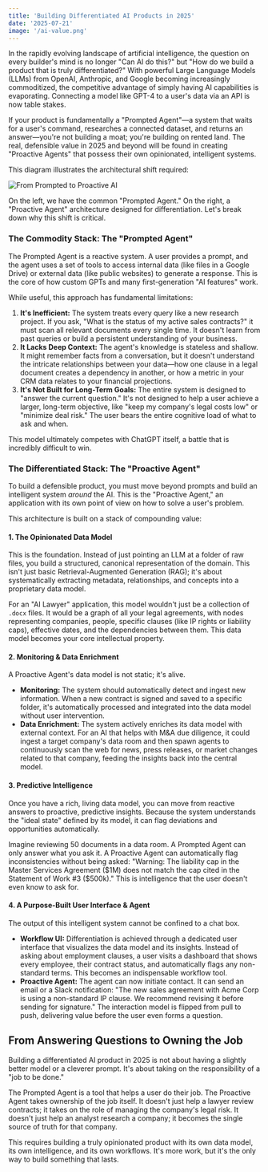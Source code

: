 ```yaml
---
title: 'Building Differentiated AI Products in 2025'
date: '2025-07-21'
image: '/ai-value.png'
---
```


In the rapidly evolving landscape of artificial intelligence, the question on every builder's mind is no longer "Can AI do this?" but "How do we build a product that is truly differentiated?" With powerful Large Language Models (LLMs) from OpenAI, Anthropic, and Google becoming increasingly commoditized, the competitive advantage of simply having AI capabilities is evaporating. Connecting a model like GPT-4 to a user's data via an API is now table stakes.

If your product is fundamentally a "Prompted Agent"—a system that waits for a user's command, researches a connected dataset, and returns an answer—you're not building a moat; you're building on rented land. The real, defensible value in 2025 and beyond will be found in creating "Proactive Agents" that possess their own opinionated, intelligent systems.

This diagram illustrates the architectural shift required:

![From Prompted to Proactive AI](/ai-value.png)

On the left, we have the common "Prompted Agent." On the right, a "Proactive Agent" architecture designed for differentiation. Let's break down why this shift is critical.

### The Commodity Stack: The "Prompted Agent"

The Prompted Agent is a reactive system. A user provides a prompt, and the agent uses a set of tools to access internal data (like files in a Google Drive) or external data (like public websites) to generate a response. This is the core of how custom GPTs and many first-generation "AI features" work.

While useful, this approach has fundamental limitations:

1.  **It's Inefficient:** The system treats every query like a new research project. If you ask, "What is the status of my active sales contracts?" it must scan all relevant documents every single time. It doesn't learn from past queries or build a persistent understanding of your business.
2.  **It Lacks Deep Context:** The agent's knowledge is stateless and shallow. It might remember facts from a conversation, but it doesn't understand the intricate relationships between your data—how one clause in a legal document creates a dependency in another, or how a metric in your CRM data relates to your financial projections.
3.  **It's Not Built for Long-Term Goals:** The entire system is designed to "answer the current question." It's not designed to help a user achieve a larger, long-term objective, like "keep my company's legal costs low" or "minimize deal risk." The user bears the entire cognitive load of what to ask and when.

This model ultimately competes with ChatGPT itself, a battle that is incredibly difficult to win.

### The Differentiated Stack: The "Proactive Agent"

To build a defensible product, you must move beyond prompts and build an intelligent system *around* the AI. This is the "Proactive Agent," an application with its own point of view on how to solve a user's problem.

This architecture is built on a stack of compounding value:

#### 1. The Opinionated Data Model

This is the foundation. Instead of just pointing an LLM at a folder of raw files, you build a structured, canonical representation of the domain. This isn't just basic Retrieval-Augmented Generation (RAG); it's about systematically extracting metadata, relationships, and concepts into a proprietary data model.

For an "AI Lawyer" application, this model wouldn't just be a collection of `.docx` files. It would be a graph of all your legal agreements, with nodes representing companies, people, specific clauses (like IP rights or liability caps), effective dates, and the dependencies between them. This data model becomes your core intellectual property.

#### 2. Monitoring & Data Enrichment

A Proactive Agent's data model is not static; it's alive.
*   **Monitoring:** The system should automatically detect and ingest new information. When a new contract is signed and saved to a specific folder, it's automatically processed and integrated into the data model without user intervention.
*   **Data Enrichment:** The system actively enriches its data model with external context. For an AI that helps with M&A due diligence, it could ingest a target company's data room and then spawn agents to continuously scan the web for news, press releases, or market changes related to that company, feeding the insights back into the central model.

#### 3. Predictive Intelligence

Once you have a rich, living data model, you can move from reactive answers to proactive, predictive insights. Because the system understands the "ideal state" defined by its model, it can flag deviations and opportunities automatically.

Imagine reviewing 50 documents in a data room. A Prompted Agent can only answer what you ask it. A Proactive Agent can automatically flag inconsistencies without being asked: "Warning: The liability cap in the Master Services Agreement ($1M) does not match the cap cited in the Statement of Work #3 ($500k)." This is intelligence that the user doesn't even know to ask for.

#### 4. A Purpose-Built User Interface & Agent

The output of this intelligent system cannot be confined to a chat box.
*   **Workflow UI:** Differentiation is achieved through a dedicated user interface that visualizes the data model and its insights. Instead of asking about employment clauses, a user visits a dashboard that shows every employee, their contract status, and automatically flags any non-standard terms. This becomes an indispensable workflow tool.
*   **Proactive Agent:** The agent can now initiate contact. It can send an email or a Slack notification: "The new sales agreement with Acme Corp is using a non-standard IP clause. We recommend revising it before sending for signature." The interaction model is flipped from pull to push, delivering value before the user even forms a question.

## From Answering Questions to Owning the Job

Building a differentiated AI product in 2025 is not about having a slightly better model or a cleverer prompt. It's about taking on the responsibility of a "job to be done."

The Prompted Agent is a tool that helps a user do their job. The Proactive Agent takes ownership of the job itself. It doesn't just help a lawyer review contracts; it takes on the role of managing the company's legal risk. It doesn't just help an analyst research a company; it becomes the single source of truth for that company.

This requires building a truly opinionated product with its own data model, its own intelligence, and its own workflows. It's more work, but it's the only way to build something that lasts.